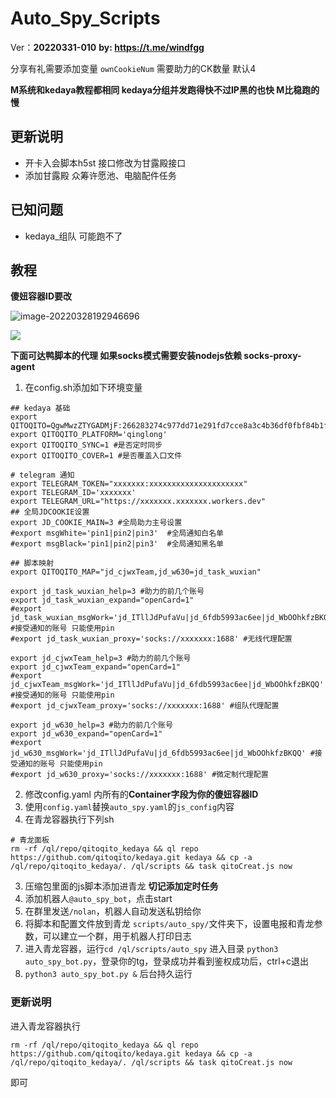 # Auto_Spy_Scripts
Ver：**20220331-010**
**by: https://t.me/windfgg**

分享有礼需要添加变量 `ownCookieNum` 需要助力的CK数量 默认4

**M系统和kedaya教程都相同 kedaya分组并发跑得快不过IP黑的也快 M比稳跑的慢**

## 更新说明

- 开卡入会脚本h5st 接口修改为甘露殿接口
- 添加甘露殿 众筹许愿池、电脑配件任务

## 已知问题
- kedaya_组队 可能跑不了
## 教程

**傻妞容器ID要改**

![image-20220328192946696](https://pic.rmb.bdstatic.com/bjh/3e4638c0ead038429412991ac716f762.png)

![](https://pic.rmb.bdstatic.com/bjh/24a8ae6d2c6b9f4ccec0b772231b2877.png)

**下面可达鸭脚本的代理 如果socks模式需要安装nodejs依赖 socks-proxy-agent**

1. 在config.sh添加如下环境变量
```shell
## kedaya 基础
export QITOQITO=QgwMwzZTYGADMjF:266283274c977dd71e291fd7cce8a3c4b36df0fbf84b1fce072e7746934165ed:TURINGLAB
export QITOQITO_PLATFORM='qinglong'
export QITOQITO_SYNC=1 #是否定时同步
export QITOQITO_COVER=1 #是否覆盖入口文件

# telegram 通知
export TELEGRAM_TOKEN="xxxxxxx:xxxxxxxxxxxxxxxxxxxxx"
export TELEGRAM_ID='xxxxxxx'
export TELEGRAM_URL="https://xxxxxxx.xxxxxxx.workers.dev"
## 全局JDCOOKIE设置
export JD_COOKIE_MAIN=3 #全局助力主号设置
#export msgWhite='pin1|pin2|pin3'  #全局通知白名单
#export msgBlack='pin1|pin2|pin3'  #全局通知黑名单

## 脚本映射
export QITOQITO_MAP="jd_cjwxTeam,jd_w630=jd_task_wuxian"

export jd_task_wuxian_help=3 #助力的前几个账号
export jd_task_wuxian_expand="openCard=1"
#export jd_task_wuxian_msgWork='jd_ITllJdPufaVu|jd_6fdb5993ac6ee|jd_WbOOhkfzBKQQ' #接受通知的账号 只能使用pin
#export jd_task_wuxian_proxy='socks://xxxxxxx:1688' #无线代理配置

export jd_cjwxTeam_help=3 #助力的前几个账号
export jd_cjwxTeam_expand="openCard=1"
#export jd_cjwxTeam_msgWork='jd_ITllJdPufaVu|jd_6fdb5993ac6ee|jd_WbOOhkfzBKQQ' #接受通知的账号 只能使用pin
#export jd_cjwxTeam_proxy='socks://xxxxxxx:1688' #组队代理配置

export jd_w630_help=3 #助力的前几个账号
export jd_w630_expand="openCard=1"
#export jd_w630_msgWork='jd_ITllJdPufaVu|jd_6fdb5993ac6ee|jd_WbOOhkfzBKQQ' #接受通知的账号 只能使用pin
#export jd_w630_proxy='socks://xxxxxxx:1688' #微定制代理配置
```
2. 修改config.yaml 内所有的**Container字段为你的傻妞容器ID**
2. 使用`config.yaml`替换`auto_spy.yaml`的`js_config`内容
2. 在青龙容器执行下列sh
```shell
# 青龙面板
rm -rf /ql/repo/qitoqito_kedaya && ql repo https://github.com/qitoqito/kedaya.git kedaya && cp -a /ql/repo/qitoqito_kedaya/. /ql/scripts && task qitoCreat.js now
```
3. 压缩包里面的js脚本添加进青龙 **切记添加定时任务**
4. 添加机器人`@auto_spy_bot`，点击start
5. 在群里发送`/nolan`，机器人自动发送私钥给你
6. 将脚本和配置文件放到青龙 `scripts/auto_spy/`文件夹下，设置电报和青龙参数，可以建立一个群，用于机器人打印日志
7. 进入青龙容器，运行`cd /ql/scripts/auto_spy` 进入目录 `python3 auto_spy_bot.py`，登录你的tg，登录成功并看到鉴权成功后，ctrl+c退出
8. `python3 auto_spy_bot.py &` 后台持久运行
### 更新说明
进入青龙容器执行

`rm -rf /ql/repo/qitoqito_kedaya && ql repo https://github.com/qitoqito/kedaya.git kedaya && cp -a /ql/repo/qitoqito_kedaya/. /ql/scripts && task qitoCreat.js now`

即可

